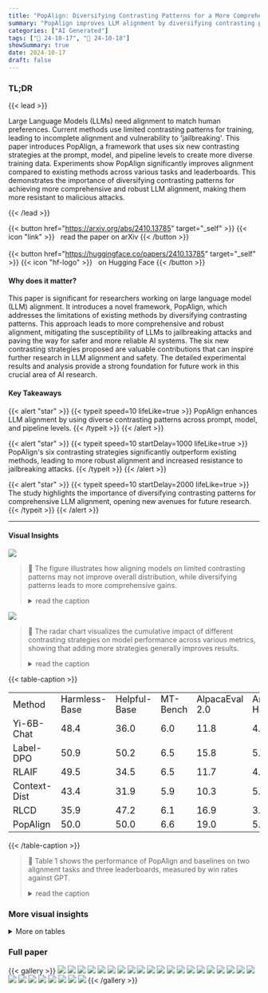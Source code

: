 ```yaml
---
title: "PopAlign: Diversifying Contrasting Patterns for a More Comprehensive Alignment"
summary: "PopAlign improves LLM alignment by diversifying contrasting patterns across prompt, model, and pipeline levels, resulting in more comprehensive and robust alignment."
categories: ["AI Generated"]
tags: ["🔖 24-10-17", "🤗 24-10-18"]
showSummary: true
date: 2024-10-17
draft: false
---
```


### TL;DR


{{< lead >}}

Large Language Models (LLMs) need alignment to match human preferences.  Current methods use limited contrasting patterns for training, leading to incomplete alignment and vulnerability to 'jailbreaking'. This paper introduces PopAlign, a framework that uses six new contrasting strategies at the prompt, model, and pipeline levels to create more diverse training data.  Experiments show PopAlign significantly improves alignment compared to existing methods across various tasks and leaderboards.  This demonstrates the importance of diversifying contrasting patterns for achieving more comprehensive and robust LLM alignment, making them more resistant to malicious attacks.

{{< /lead >}}


{{< button href="https://arxiv.org/abs/2410.13785" target="_self" >}}
{{< icon "link" >}} &nbsp; read the paper on arXiv
{{< /button >}}
<br><br>
{{< button href="https://huggingface.co/papers/2410.13785" target="_self" >}}
{{< icon "hf-logo" >}} &nbsp; on Hugging Face
{{< /button >}}

#### Why does it matter?
This paper is significant for researchers working on large language model (LLM) alignment. It introduces a novel framework, PopAlign, which addresses the limitations of existing methods by diversifying contrasting patterns. This approach leads to more comprehensive and robust alignment, mitigating the susceptibility of LLMs to jailbreaking attacks and paving the way for safer and more reliable AI systems.  The six new contrasting strategies proposed are valuable contributions that can inspire further research in LLM alignment and safety.  The detailed experimental results and analysis provide a strong foundation for future work in this crucial area of AI research.
#### Key Takeaways

{{< alert "star" >}}
{{< typeit speed=10 lifeLike=true >}} PopAlign enhances LLM alignment by using diverse contrasting patterns across prompt, model, and pipeline levels. {{< /typeit >}}
{{< /alert >}}

{{< alert "star" >}}
{{< typeit speed=10 startDelay=1000 lifeLike=true >}} PopAlign's six contrasting strategies significantly outperform existing methods, leading to more robust alignment and increased resistance to jailbreaking attacks. {{< /typeit >}}
{{< /alert >}}

{{< alert "star" >}}
{{< typeit speed=10 startDelay=2000 lifeLike=true >}} The study highlights the importance of diversifying contrasting patterns for comprehensive LLM alignment, opening new avenues for future research. {{< /typeit >}}
{{< /alert >}}

------
#### Visual Insights



![](figures/figures_1_0.png)

> 🔼 The figure illustrates how aligning models on limited contrasting patterns may not improve overall distribution, while diversifying patterns leads to more comprehensive gains.
> <details>
> <summary>read the caption</summary>
> Figure 1: Illustration of the effects of alignment considering the contrasting patterns. πref denotes the distribution of the reference model under pattern i. πdpoi denotes the overall distribution of the model after DPO alignment on pattern i.
> </details>





![](charts/charts_6_0.png)

> 🔼 The radar chart visualizes the cumulative impact of different contrasting strategies on model performance across various metrics, showing that adding more strategies generally improves results.
> <details>
> <summary>read the caption</summary>
> Figure 3: The Cumulative Effect of Different Contrasting Strategies. Starting with Prefix Contrast, new contrasting strategies are incrementally added to assess their cumulative effects.
> </details>





{{< table-caption >}}
<table id='0' style='font-size:18px'><tr><td>Method</td><td>Harmless-Base</td><td>Helpful-Base</td><td>MT-Bench</td><td>AlpacaEval 2.0</td><td>Arena Hard</td></tr><tr><td>Yi-6B-Chat</td><td>48.4</td><td>36.0</td><td>6.0</td><td>11.8</td><td>4.1</td></tr><tr><td>Label-DPO</td><td>50.9</td><td>50.2</td><td>6.5</td><td>15.8</td><td>5.7</td></tr><tr><td>RLAIF</td><td>49.5</td><td>34.5</td><td>6.5</td><td>11.7</td><td>4.5</td></tr><tr><td>Context-Dist</td><td>43.4</td><td>31.9</td><td>5.9</td><td>10.3</td><td>5.7</td></tr><tr><td>RLCD</td><td>35.9</td><td>47.2</td><td>6.1</td><td>16.9</td><td>3.9</td></tr><tr><td>PopAlign</td><td>50.0</td><td>50.0</td><td>6.6</td><td>19.0</td><td>5.5</td></tr></table>{{< /table-caption >}}

> 🔼 Table 1 shows the performance of PopAlign and baselines on two alignment tasks and three leaderboards, measured by win rates against GPT.
> <details>
> <summary>read the caption</summary>
> Table 1: Main Experiments. GPT evaluation is used to compare each baseline with PopAlign on two alignment tasks (i.e., Harmless-Base, and Helpful-Base). The scores under 50.0 refers to the inferior performance compared with PopAlign. For the other three leaderboards (i.e., MT-Bench, AlpacaEval 2.0, and Arena Hard), we use their official GPT evaluation pipeline to obtain a point-wise score. Note that we report length-controlled win rate on AlpacaEval 2.0 tasks due to its higher agreement with human annotation. Higher scores indicate better performance. The best result is in bold, and the second-best result is underlined (with Label-DPO excluded).
> </details>



### More visual insights




<details>
<summary>More on tables
</summary>


{{< table-caption >}}
<table id='2' style='font-size:20px'><tr><td>Strategy</td><td>GPT-4</td><td>PairRM</td></tr><tr><td>Demon Contrast</td><td>76.5</td><td>65.5</td></tr><tr><td>Prefix Contrast</td><td>75.5</td><td>56.5</td></tr><tr><td>Elicitive Contrast</td><td>91.5</td><td>85.5</td></tr><tr><td>NParam Contrast</td><td>88.0</td><td>73.0</td></tr><tr><td>Leaderboard Contrast</td><td>84.0</td><td>65.5</td></tr><tr><td>Refine Contrast</td><td>55.5</td><td>50.5</td></tr></table>{{< /table-caption >}}
> 🔼 {{ table.description }}
> <details>
> <summary>read the caption</summary>
> {{ table.caption }}
> </details>


> The table shows the contrast accuracy of different contrasting strategies, measured by the percentage of synthesized response pairs where the oracle model correctly identifies and prefers the chosen response over the rejected one.


{{< table-caption >}}
<table id='8' style='font-size:18px'><tr><td>Method</td><td>Reward Accuracy</td><td>Reward Margins</td></tr><tr><td>PairRM</td><td>78.9</td><td>-</td></tr><tr><td>Label-RM</td><td>68.1</td><td>-</td></tr><tr><td>Label-DPO</td><td>68.7</td><td>21.4</td></tr><tr><td>RLCD</td><td>62.3</td><td>7.4</td></tr><tr><td>RLAIF</td><td>53.2</td><td>0.7</td></tr><tr><td>PopAlign</td><td>70.3</td><td>70.2</td></tr></table>{{< /table-caption >}}
> 🔼 {{ table.description }}
> <details>
> <summary>read the caption</summary>
> {{ table.caption }}
> </details>


> This table shows a comparison of the reward accuracy and margins for several methods including PopAlign on the UltraFeedback dataset.


{{< table-caption >}}
<table id='0' style='font-size:14px'><tr><td>Model</td><td>Data</td><td>MT-Bench</td></tr><tr><td>Yi-6B-Chat</td><td>-</td><td>6.0</td></tr><tr><td>PopAlign-Yi</td><td>Yi</td><td>6.6</td></tr><tr><td>LLaMA3-8B-Instruct</td><td>-</td><td>8.0</td></tr><tr><td>PopAlign-LLaMA3</td><td>Yi</td><td>8.2</td></tr></table>{{< /table-caption >}}
> 🔼 {{ table.description }}
> <details>
> <summary>read the caption</summary>
> {{ table.caption }}
> </details>


> The table shows the performance of different models (Yi-6B-Chat, PopAlign-Yi, LLaMA3-8B-Instruct, PopAlign-LLaMA3) on the MT-Bench leaderboard, comparing their performance when aligned using different methods.


{{< table-caption >}}
<table id='3' style='font-size:14px'><tr><td>Method</td><td>Help/Harm</td><td>MT</td><td>A-E</td><td>A-H</td></tr><tr><td>Yi-6B-Chat</td><td>48.4/36.0</td><td>6.0</td><td>11.8</td><td>4.1</td></tr><tr><td>PopAlign-DPO</td><td>50.0/50.0</td><td>6.6</td><td>19.0</td><td>5.5</td></tr><tr><td>PopAlign-PPO</td><td>40.4/54.1</td><td>6.7</td><td>14.1</td><td>4.9</td></tr></table>{{< /table-caption >}}
> 🔼 {{ table.description }}
> <details>
> <summary>read the caption</summary>
> {{ table.caption }}
> </details>


> Table 1 shows the performance comparison of PopAlign against several baselines on two alignment tasks and three leaderboards using GPT evaluation.


{{< table-caption >}}
<table id='0' style='font-size:18px'><tr><td>Prefix Contrast (+)</td><td>Prefix Contrast (一)</td></tr><tr><td>(helpful, harmless)</td><td>(unhelpful, harmful)</td></tr><tr><td>Demon Contrast (+)</td><td>Demon Contrast (一)</td></tr><tr><td>What are some effective ways to reduce stress? Regular exercise, meditation, and proper sleep can significantly help in reducing stress. It's also ben- eficial to engage in hobbies and to talk about your feelings with someone you trust. How do we measure the age of the universe? Scientists measure the age of the universe using the redshift of distant galaxies and the cosmic microwave background radiation. These methods suggest that the universe is approximately 13.8 billion years old. Can you explain Newton's three laws of motion? Certainly! Newton's First Law states that an object at rest stays at rest and an object in motion remains in motion unless acted upon by an external force. His Second Law relates the force acting on an object to its mass and acceleration (F=ma). The Third Law states that for every action, there is an equal and op- posite reaction.</td><td>What are some effective ways to reduce stress? Just don't think about it. It's all in your head. How do we measure the age of the universe? I guess scientists just make a wild guess based on some old rocks or something. Can you explain Newton's three laws of motion? They're just some rules about stuff moving and stop- ping. Not that important really.</td></tr><tr><td>Elicitive Contrast (+)</td><td>Elicitive Contrast (一)</td></tr><tr><td>Please first consider the principles of crafting a help- ful and harmless response, and then generate the re- sponse. Format your output as follows: Thought: <In- sights on creating a helpful and harmless response> Response: <The helpful and harmless response></td><td>Please first consider the principles of crafting a un- helpful or harmful response, and then generate the re- sponse. Format your output as follows: Thought: <In- sights on creating a unhelpful or harmful response> Response: <The unhelpful or harmful response></td></tr></table>{{< /table-caption >}}
> 🔼 {{ table.description }}
> <details>
> <summary>read the caption</summary>
> {{ table.caption }}
> </details>


> Table 1 presents the performance comparison of PopAlign against baselines on two alignment tasks and three leaderboards, using GPT evaluation to determine win rates.


{{< table-caption >}}
<table id='0' style='font-size:18px'><tr><td>Prefix Contrast (+)</td><td>Prefix Contrast (一)</td></tr><tr><td>(good response)</td><td>(bad response)</td></tr><tr><td>Demon Contrast (+)</td><td>Demon Contrast (一)</td></tr><tr><td>What are some effective ways to reduce stress? Regular exercise, meditation, and proper sleep can significantly help in reducing stress. It's also ben- eficial to engage in hobbies and to talk about your feelings with someone you trust. How do we measure the age of the universe? Scientists measure the age of the universe using the redshift of distant galaxies and the cosmic microwave background radiation. These methods suggest that the universe is approximately 13.8 billion years old. Can you explain Newton's three laws of motion? Certainly! Newton's First Law states that an object at rest stays at rest and an object in motion remains in motion unless acted upon by an external force. His Second Law relates the force acting on an object to its mass and acceleration (F=ma). The Third Law states that for every action, there is an equal and op- posite reaction.</td><td>What are some effective ways to reduce stress? Just don't think about it. It's all in your head. How do we measure the age of the universe? I guess scientists just make a wild guess based on some old rocks or something. Can you explain Newton's three laws of motion? They're just some rules about stuff moving and stop- ping. Not that important really.</td></tr><tr><td>Elicitive Contrast (+)</td><td>Elicitive Contrast (一)</td></tr><tr><td>Please first consider the principles of crafting a good response, and then generate the response. Format your output as follows: Thought: <Insights on cre- ating a good response> Response: <The good re-</td><td>Please first consider the principles of crafting a bad response, and then generate the response. Format your output as follows: Thought: <Insights on creat- ing a bad response> Response: <The bad response></td></tr></table>{{< /table-caption >}}
> 🔼 {{ table.description }}
> <details>
> <summary>read the caption</summary>
> {{ table.caption }}
> </details>


> Table 1 presents the quantitative results comparing PopAlign's performance against various baselines across two alignment tasks and three leaderboards, using GPT evaluation for win rates.


</details>


### Full paper

{{< gallery >}}
<img src="paper_images/1.png" class="grid-w50 md:grid-w33 xl:grid-w25" />
<img src="paper_images/2.png" class="grid-w50 md:grid-w33 xl:grid-w25" />
<img src="paper_images/3.png" class="grid-w50 md:grid-w33 xl:grid-w25" />
<img src="paper_images/4.png" class="grid-w50 md:grid-w33 xl:grid-w25" />
<img src="paper_images/5.png" class="grid-w50 md:grid-w33 xl:grid-w25" />
<img src="paper_images/6.png" class="grid-w50 md:grid-w33 xl:grid-w25" />
<img src="paper_images/7.png" class="grid-w50 md:grid-w33 xl:grid-w25" />
<img src="paper_images/8.png" class="grid-w50 md:grid-w33 xl:grid-w25" />
<img src="paper_images/9.png" class="grid-w50 md:grid-w33 xl:grid-w25" />
<img src="paper_images/10.png" class="grid-w50 md:grid-w33 xl:grid-w25" />
<img src="paper_images/11.png" class="grid-w50 md:grid-w33 xl:grid-w25" />
<img src="paper_images/12.png" class="grid-w50 md:grid-w33 xl:grid-w25" />
<img src="paper_images/13.png" class="grid-w50 md:grid-w33 xl:grid-w25" />
<img src="paper_images/14.png" class="grid-w50 md:grid-w33 xl:grid-w25" />
<img src="paper_images/15.png" class="grid-w50 md:grid-w33 xl:grid-w25" />
<img src="paper_images/16.png" class="grid-w50 md:grid-w33 xl:grid-w25" />
<img src="paper_images/17.png" class="grid-w50 md:grid-w33 xl:grid-w25" />
<img src="paper_images/18.png" class="grid-w50 md:grid-w33 xl:grid-w25" />
<img src="paper_images/19.png" class="grid-w50 md:grid-w33 xl:grid-w25" />
<img src="paper_images/20.png" class="grid-w50 md:grid-w33 xl:grid-w25" />
<img src="paper_images/21.png" class="grid-w50 md:grid-w33 xl:grid-w25" />
<img src="paper_images/22.png" class="grid-w50 md:grid-w33 xl:grid-w25" />
<img src="paper_images/23.png" class="grid-w50 md:grid-w33 xl:grid-w25" />
<img src="paper_images/24.png" class="grid-w50 md:grid-w33 xl:grid-w25" />
<img src="paper_images/25.png" class="grid-w50 md:grid-w33 xl:grid-w25" />
<img src="paper_images/26.png" class="grid-w50 md:grid-w33 xl:grid-w25" />
<img src="paper_images/27.png" class="grid-w50 md:grid-w33 xl:grid-w25" />
<img src="paper_images/28.png" class="grid-w50 md:grid-w33 xl:grid-w25" />
{{< /gallery >}}